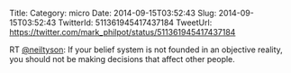 Title: 
Category: micro
Date: 2014-09-15T03:52:43
Slug: 2014-09-15T03:52:43
TwitterId: 511361945417437184
TweetUrl: https://twitter.com/mark_philpot/status/511361945417437184

RT [@neiltyson](https://twitter.com/neiltyson): If your belief system is not founded in an objective reality, you should not be making decisions that affect other people.